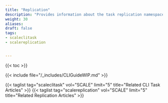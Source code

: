 ```yaml
---
title: "Replication"
description: "Provides information about the task replication namespace in the TrueNAS CLI. Includes command syntax and common commands."
weight: 30
aliases:
draft: false
tags:
- scaleclitask
- scalereplication


---
```


{{< toc >}}

{{< include file="/_includes/CLIGuideWIP.md" >}}

{{< taglist tag="scaleclitask" vol="SCALE" limit="5" title="Related CLI Task Articles" >}}
{{< taglist tag="scalereplication" vol="SCALE" limit="5" title="Related Replication Articles" >}}